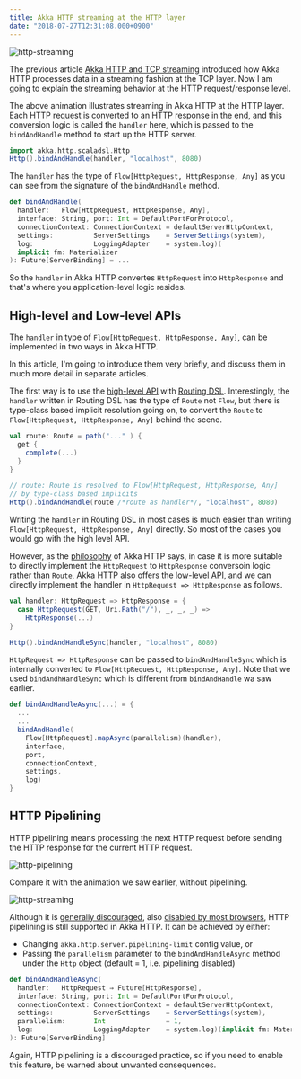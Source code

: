 ```yaml
---
title: Akka HTTP streaming at the HTTP layer
date: "2018-07-27T12:31:08.000+0900"
---
```


![http-streaming](/images/akka-http-http-streaming/http-streaming.gif)

The previous article [Akka HTTP and TCP streaming](/images/akka-http-http-streaming/akka-http-tcp-streaming/) introduced how Akka HTTP processes data in a streaming fashion at the TCP layer. Now I am going to explain the streaming behavior at the HTTP request/response level. 

The above animation illustrates streaming in Akka HTTP at the HTTP layer. Each HTTP request is converted to an HTTP response in the end, and this conversion logic is called the `handler` here, which is passed to the `bindAndHandle` method to start up the HTTP server.

```scala
import akka.http.scaladsl.Http
Http().bindAndHandle(handler, "localhost", 8080)
```

The `handler` has the type of `Flow[HttpRequest, HttpResponse, Any]` as you can see from the signature of the `bindAndHandle` method.

```scala
def bindAndHandle(
  handler:   Flow[HttpRequest, HttpResponse, Any],
  interface: String, port: Int = DefaultPortForProtocol,
  connectionContext: ConnectionContext = defaultServerHttpContext,
  settings:          ServerSettings    = ServerSettings(system),
  log:               LoggingAdapter    = system.log)(
  implicit fm: Materializer
): Future[ServerBinding] = ...
```

So the `handler` in Akka HTTP convertes `HttpRequest` into `HttpResponse` and that's where you application-level logic resides.

## High-level and Low-level APIs

The `handler` in type of  `Flow[HttpRequest, HttpResponse, Any]`, can be implemented in two ways in Akka HTTP.

In this article, I'm going to introduce them very briefly, and discuss them in much more detail in separate articles.

The first way is to use the [high-level API](https://doc.akka.io/docs/akka-http/current/introduction.html#routing-dsl-for-http-servers) with [Routing DSL](https://doc.akka.io/docs/akka-http/current/routing-dsl/index.html). Interestingly, the `handler` written in Routing DSL has the type of `Route` not `Flow`, but there is type-class based implicit resolution going on, to convert the `Route` to `Flow[HttpRequest, HttpResponse, Any]` behind the scene.

```scala
val route: Route = path("..." ) {
  get {
    complete(...)
  }
}

// route: Route is resolved to Flow[HttpRequest, HttpResponse, Any]
// by type-class based implicits
Http().bindAndHandle(route /*route as handler*/, "localhost", 8080)
```

Writing the `handler` in Routing DSL in most cases is much easier than writing `Flow[HttpRequest, HttpResponse, Any]` directly. So most of the cases you would go with the high level API. 


However, as the [philosophy](https://doc.akka.io/docs/akka-http/current/introduction.html#philosophy) of Akka HTTP says, in case it is more suitable to directly implement the `HttpRequest` to `HttpResponse` conversoin logic rather than `Route`, Akka HTTP also offers the [low-level API](https://doc.akka.io/docs/akka-http/current/introduction.html#low-level-http-server-apis), and we can directly implement the handler in `HttpRequest => HttpResponse` as follows.

```scala
val handler: HttpRequest => HttpResponse = {
  case HttpRequest(GET, Uri.Path("/"), _, _, _) =>
    HttpResponse(...)
}

Http().bindAndHandleSync(handler, "localhost", 8080)
```

`HttpRequest => HttpResponse` can be passed to `bindAndHandleSync` which is internally converted to `Flow[HttpRequest, HttpResponse, Any]`. Note that we used `bindAndhHandleSync` which is different from `bindAndHandle` wa saw earlier.

```scala
def bindAndHandleAsync(...) = { 
  ...
  ...
  bindAndHandle(
    Flow[HttpRequest].mapAsync(parallelism)(handler),
    interface,
    port,
    connectionContext,
    settings,
    log)
}
```
## HTTP Pipelining

HTTP pipelining means processing the next HTTP request before sending the HTTP response for the current HTTP request. 

![http-pipelining](http-pipelining.gif)

Compare it with the animation we saw earlier, without pipelining.

![http-streaming](/images/akka-http-http-streaming/http-streaming.gif)

Although it is [generally discouraged](https://doc.akka.io/docs/akka-http/current/server-side/low-level-api.html#controlling-server-parallelism), also [disabled by most browsers](https://en.wikipedia.org/w/index.php?title=HTTP_pipelining&oldid=700966692#Implementation_in_web_browsers), HTTP pipelining is still supported in Akka HTTP. It can be achieved by either:

- Changing `akka.http.server.pipelining-limit` config value, or
- Passing the `parallelism` parameter to the `bindAndHandleAsync` method under the `Http` object (default = 1, i.e. pipelining disabled)

```scala
def bindAndHandleAsync(
  handler:   HttpRequest ⇒ Future[HttpResponse],
  interface: String, port: Int = DefaultPortForProtocol,
  connectionContext: ConnectionContext = defaultServerHttpContext,
  settings:          ServerSettings    = ServerSettings(system),
  parallelism:       Int               = 1,
  log:               LoggingAdapter    = system.log)(implicit fm: Materializer
): Future[ServerBinding]
```    

Again, HTTP pipelining is a discouraged practice, so if you need to enable this feature, be warned about unwanted consequences.